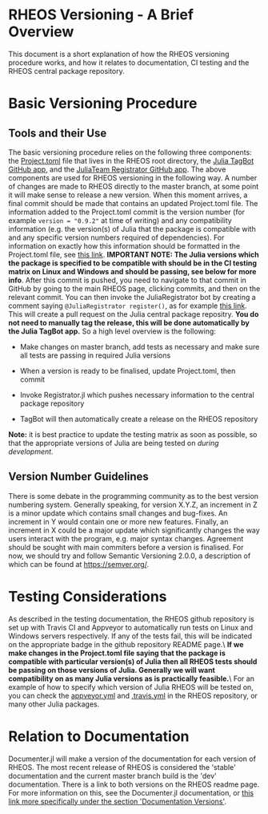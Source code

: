 RHEOS Versioning - A Brief Overview
===================================

This document is a short explanation of how the RHEOS versioning procedure works, and how it relates to documentation, CI testing and the RHEOS central package repository.

Basic Versioning Procedure
==========================

Tools and their Use
-------------------

The basic versioning procedure relies on the following three components: the [Project.toml](https://github.com/JuliaRheology/RHEOS.jl/blob/master/Project.toml) file that lives in the RHEOS root directory, the [Julia TagBot GitHub app](https://github.com/JuliaRegistries/TagBot), and the [JuliaTeam Registrator GitHub app](https://github.com/JuliaRegistries/Registrator.jl). The above components are used for RHEOS versioning in the following way. A number of changes are made to RHEOS directly to the master branch, at some point it will make sense to release a new version. When this moment arrives, a final commit should be made that contains an updated Project.toml file. The information added to the Project.toml commit is the version number (for example `version = "0.9.2"` at time of writing) and any compatibility information (e.g. the version(s) of Julia that the package is compatible with and any specific version numbers required of dependencies). For information on exactly how this information should be formatted in the Project.toml file, see [this link](https://julialang.github.io/Pkg.jl/v1/compatibility/index.html). **IMPORTANT NOTE: The Julia versions which the package is specified to be compatible with should be in the CI testing matrix on Linux and Windows and should be passing, see below for more info**. After this commit is pushed, you need to navigate to that commit in GitHub by going to the main RHEOS page, clicking commits, and then on the relevant commit. You can then invoke the JuliaRegistrator bot by creating a comment saying `@JuliaRegistrator register()`, as for example [this link](https://github.com/JuliaRheology/RHEOS.jl/commit/e2e63c299615a32ab2d7e055484b3efc662544c4). This will create a pull request on the Julia central package repositry. **You do not need to manually tag the release, this will be done automatically by the Julia TagBot app.** So a high level overview is the following:

-   Make changes on master branch, add tests as necessary and make sure
    all tests are passing in required Julia versions

-   When a version is ready to be finalised, update Project.toml, then
    commit

-   Invoke Registrator.jl which pushes necessary information to the
    central package repository

-   TagBot will then automatically create a release on the RHEOS
    repository

**Note:** it is best practice to update the testing matrix as soon as possible, so that the appropriate versions of Julia are being tested on *during development*.

Version Number Guidelines
-------------------------

There is some debate in the programming community as to the best version numbering system. Generally speaking, for version X.Y.Z, an increment in Z is a minor update which contains small changes and bug-fixes. An increment in Y would contain one or more new features. Finally, an increment in X could be a major update which significantly changes the way users interact with the program, e.g. major syntax changes.  Agreement should be sought with main commiters before a version is finalised. For now, we should try and follow Semantic Versioning 2.0.0, a description of which can be found at <https://semver.org/>.

Testing Considerations
======================

As described in the testing documentation, the RHEOS github repository is set up with Travis CI and Appveyor to automatically run tests on Linux and Windows servers respectively. If any of the tests fail, this will be indicated on the appropriate badge in the github repository README page.\ **If we make changes in the Project.toml file saying that the package is compatible with particular version(s) of Julia then all RHEOS tests should be passing on those versions of Julia. Generally we will want compatibility on as many Julia versions as is practically feasible.**\ For an example of how to specify which version of Julia RHEOS will be tested on, you can check the [appveyor.yml](https://github.com/JuliaRheology/RHEOS.jl/blob/master/appveyor.yml) and [.travis.yml](https://github.com/JuliaRheology/RHEOS.jl/blob/master/.travis.yml) in the RHEOS repository, or many other Julia packages.

Relation to Documentation
=========================

Documenter.jl will make a version of the documentation for each version of RHEOS. The most recent release of RHEOS is considered the 'stable' documentation and the current master branch build is the 'dev' documentation. There is a link to both versions on the RHEOS readme page. For more information on this, see the Documenter.jl documentation, or [this link more specifically under the section 'Documentation Versions'](https://juliadocs.github.io/Documenter.jl/stable/man/hosting/).
